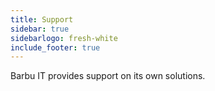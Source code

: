 ```yaml
---
title: Support
sidebar: true
sidebarlogo: fresh-white
include_footer: true
---
```



Barbu IT provides support on its own solutions.
